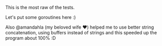 This is the most raw of the tests.

Let's put some goroutines here :)

Also @amandahla (my beloved wife :heart:) helped me to use better string concatenation, using buffers instead of strings and this speeded up the program about 100% :D



